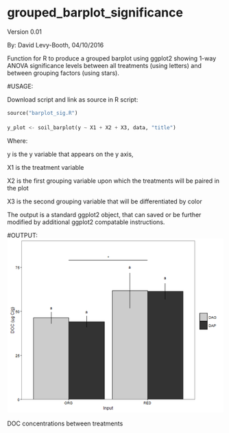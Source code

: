 # grouped_barplot_significance

Version 0.01

By: David Levy-Booth, 04/10/2016

Function for R to produce a grouped barplot using ggplot2 showing 1-way ANOVA significance levels between all treatments (using letters) and between grouping factors (using stars). 

#USAGE: 

Download script and link as source in R script: 

```python
source("barplot_sig.R")

y_plot <- soil_barplot(y ~ X1 + X2 + X3, data, "title")
```

Where: 

y is the y variable that appears on the y axis, 

X1 is the treatment variable 

X2 is the first grouping variable upon which the treatments will be paired in the plot

X3 is the second grouping variable that will be differentiated by color

The output is a standard ggplot2 object, that can saved or be further modified by additional ggplot2 compatable instructions. 


#OUTPUT: 
![DOC concentrations](img/DOC_barplot.png)

DOC concentrations between treatments 
